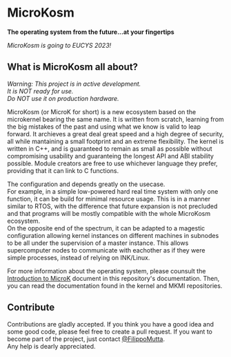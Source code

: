 # MicroKosm
**The operating system from the future...at your fingertips**  

*_MicroKosm is going to EUCYS 2023!_*  

## What is MicroKosm all about?
*_Warning: This project is in active development._*  
*_It is NOT ready for use._*  
*_Do NOT use it on production hardware._*  

MicroKosm (or MicroK for short) is a new ecosystem based on the microkernel bearing the same name.
It is written from scratch, learning from the big mistakes of the past and using what we know is valid to leap forward.
It archieves a great deal great speed and a high degree of security, all while mantaining a small footprint and an extreme flexibility.
The kernel is written in C++, and is guaranteed to remain as small as possible without compromising usability and guaranteing the longest API and ABI stability possible. Module creators are free to use whichever language they prefer, providing that it can link to C functions.  

The configuration and depends greatly on the usecase.  
For example, in a simple low-powered hard real time system with only one function, it can be build for minimal resource usage. This is in a manner similar to RTOS, with the difference that future expansion is not precluded and that programs will be mostly compatible with the whole MicroKosm ecosystem.  
On the opposite end of the spectrum, it can be adapted to a magestic configuration allowing kernel instances on different machines in subnodes to be all under the supervision of a master instance. This allows supercomputer nodes to communicate with eachother as if they were simple processes, instead of relying on INK/Linux.  


For more information about the operating system, please counsult the [Introduction to MicroK](doc/INTRODUCTION_TO_MICROK.md) document in this repository's documentation. Then, you can read the documentation found in the kernel and MKMI repositories.  

## Contribute
Contributions are gladly accepted. If you think you have a good idea and some good code, please feel free to create a pull request.
If you want to become part of the project, just contact [@FilippoMutta](https://github.com/FilippoMutta).  
Any help is dearly appreciated.  
